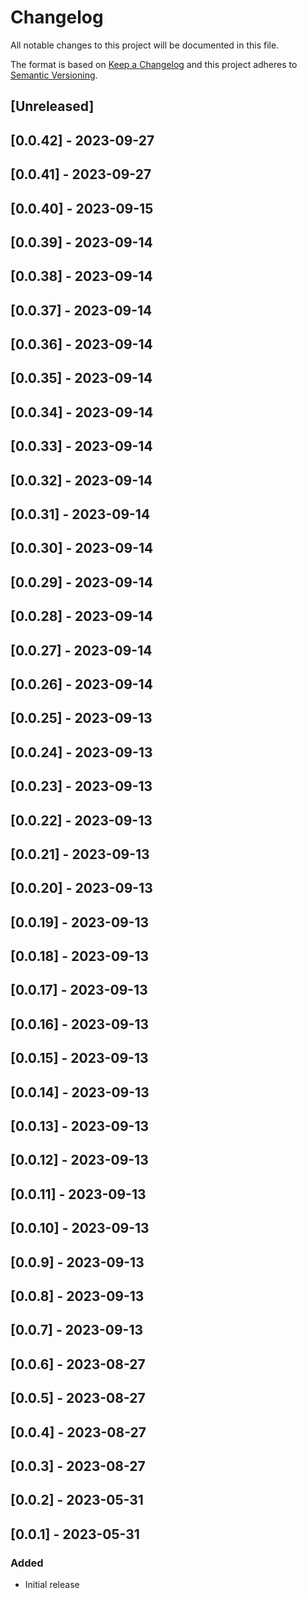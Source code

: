 # Changelog

All notable changes to this project will be documented in this file.

The format is based on [Keep a Changelog](http://keepachangelog.com/en/1.0.0/)
and this project adheres to [Semantic Versioning](http://semver.org/spec/v2.0.0.html).

## [Unreleased]

## [0.0.42] - 2023-09-27

## [0.0.41] - 2023-09-27

## [0.0.40] - 2023-09-15

## [0.0.39] - 2023-09-14

## [0.0.38] - 2023-09-14

## [0.0.37] - 2023-09-14

## [0.0.36] - 2023-09-14

## [0.0.35] - 2023-09-14

## [0.0.34] - 2023-09-14

## [0.0.33] - 2023-09-14

## [0.0.32] - 2023-09-14

## [0.0.31] - 2023-09-14

## [0.0.30] - 2023-09-14

## [0.0.29] - 2023-09-14

## [0.0.28] - 2023-09-14

## [0.0.27] - 2023-09-14

## [0.0.26] - 2023-09-14

## [0.0.25] - 2023-09-13

## [0.0.24] - 2023-09-13

## [0.0.23] - 2023-09-13

## [0.0.22] - 2023-09-13

## [0.0.21] - 2023-09-13

## [0.0.20] - 2023-09-13

## [0.0.19] - 2023-09-13

## [0.0.18] - 2023-09-13

## [0.0.17] - 2023-09-13

## [0.0.16] - 2023-09-13

## [0.0.15] - 2023-09-13

## [0.0.14] - 2023-09-13

## [0.0.13] - 2023-09-13

## [0.0.12] - 2023-09-13

## [0.0.11] - 2023-09-13

## [0.0.10] - 2023-09-13

## [0.0.9] - 2023-09-13

## [0.0.8] - 2023-09-13

## [0.0.7] - 2023-09-13

## [0.0.6] - 2023-08-27

## [0.0.5] - 2023-08-27

## [0.0.4] - 2023-08-27

## [0.0.3] - 2023-08-27

## [0.0.2] - 2023-05-31

## [0.0.1] - 2023-05-31

### Added

- Initial release
